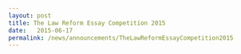 ```yaml
---
layout: post
title: The Law Reform Essay Competition 2015
date:   2015-06-17
permalink: /news/announcements/TheLawReformEssayCompetition2015
---
```

